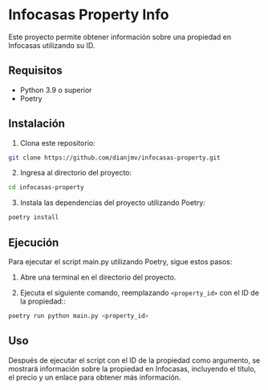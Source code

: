 # Infocasas Property Info

Este proyecto permite obtener información sobre una propiedad en Infocasas utilizando su ID.

## Requisitos

- Python 3.9 o superior
- Poetry

## Instalación

1. Clona este repositorio:
```bash
git clone https://github.com/dianjmv/infocasas-property.git
```
2. Ingresa al directorio del proyecto:
```bash
cd infocasas-property
```
3. Instala las dependencias del proyecto utilizando Poetry:
```bash
poetry install
```
## Ejecución
Para ejecutar el script main.py utilizando Poetry, sigue estos pasos:

1. Abre una terminal en el directorio del proyecto.

2. Ejecuta el siguiente comando, reemplazando `<property_id>` con el ID de la propiedad::
```bash
poetry run python main.py <property_id>
```

## Uso
Después de ejecutar el script con el ID de la propiedad como argumento, se mostrará información sobre la propiedad en Infocasas, incluyendo el título, el precio y un enlace para obtener más información.